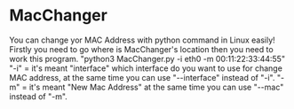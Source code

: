 # MacChanger
You can change yor MAC Address with python command in Linux easily!
Firstly you need to go where is MacChanger's location then you need to work this program.
"python3 MacChanger.py -i eth0 -m 00:11:22:33:44:55"
"-i" = it's meant "interface" which interface do you want to use for change MAC address, at the same time you can use "--interface" instead of "-i".
"-m" = it's meant "New Mac Address" at the same time you can use "--mac" instead of "-m".

